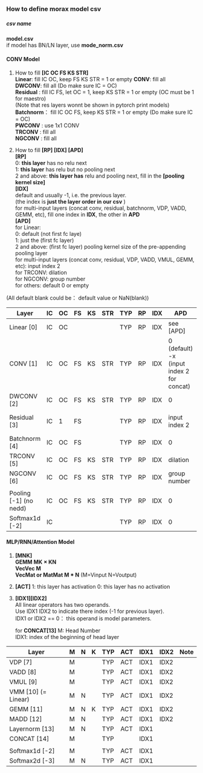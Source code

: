 ## 

### How to define morax model csv

##### csv name    
**model.csv**   
if model has BN/LN layer, use **mode_norm.csv**

#### CONV Model                            
1. How to fill **[IC OC FS KS STR]**  
    **Linear**: fill IC OC, keep FS KS STR = 1 or empty
    **CONV**: fill all  
    **DWCONV**: fill all (Do make sure IC = OC)  
    **Residual** : fill IC FS, let OC = 1, keep KS STR = 1 or empty (OC must be 1 for maestro)    
                     (Note that res layers wonnt be shown in pytorch print models)  
    **Batchnorm**： fill IC OC FS, keep KS STR = 1 or empty (Do make sure IC = OC)   
    **PWCONV** : use 1x1 CONV  
    **TRCONV** : fill all  
    **NGCONV** :  fill all  

2. How to fill **[RP] [IDX] [APD]**  
          **[RP]**  
                   0: **this layer**  has no relu next  
                   1: **this layer**  has relu but no pooling next  
                   2 and above: **this layer has**  relu and pooling next, fill in the **[pooling kernel size]**    
          **[IDX]**      
                   default and usually -1, i.e. the previous layer.   
                   (the index is **just the layer order in our csv** )    
                   for multi-input layers (concat conv, residual, batchnorm, VDP, VADD, GEMM, etc), fill one index in **IDX**, the other in **APD**  
          **[APD]**  
                  for Linear:   
                    0: default (not first fc laye)        
                    1: just the (first fc layer)   
                    2 and above: (first fc layer) pooling kernel size of the pre-appending pooling layer    
                  for multi-input layers (concat conv, residual, VDP, VADD, VMUL, GEMM, etc): input index 2  
                  for TRCONV: dilation  
                  for NGCONV: group number  
                  for others: default 0 or empty

(All default blank could be： default value or NaN(blank))

| Layer                   | IC  | OC  | FS  | KS  | STR | TYP | RP  | IDX | APD                                            | Note               |
| ----------------------- | --- | --- | --- | --- | --- | --- | --- | --- | ---------------------------------------------- | ------------------ |
| Linear  [0]             | IC  | OC  |     |     |     | TYP | RP  | IDX | see [APD]                                      |                    |
| CONV    [1]             | IC  | OC  | FS  | KS  | STR | TYP | RP  | IDX | 0 (default) <br> -x (input index 2 for concat) |                    |
| DWCONV [2]              | IC  | OC  | FS  | KS  | STR | TYP | RP  | IDX | 0                                              | IC = OC            |
| Residual [3]            | IC  | 1   | FS  |     |     | TYP | RP  | IDX | input index 2                                  | OC = 1 for maestro |
| Batchnorm [4]           | IC  | OC  | FS  |     |     | TYP | RP  | IDX | 0                                              |                    |
| TRCONV [5]              | IC  | OC  | FS  | KS  | STR | TYP | RP  | IDX | dilation                                       |                    |
| NGCONV [6]              | IC  | OC  | FS  | KS  | STR | TYP | RP  | IDX | group number                                   |                    |
|                         |     |     |     |     |     |     |     |     |                                                |
| Pooling  [-1] (no nedd) | IC  | OC  | FS  | KS  | STR | TYP | RP  | IDX | 0                                              | IC = OC            |
| Softmax1d [-2]          | IC  |     |     |     |     | TYP | RP  | IDX | 0                                              | IC = OC            |

#### MLP/RNN/Attention Model  
1. **[MNK]**     
    **GEMM MK × KN**    
    **VecVec M**   
    **VecMat or MatMat M * N** (M=Vinput N=Voutput)     

2. **[ACT]**
    1: this layer has activation
    0: this layer has no activation

3. **[IDX1][IDX2]**   
    All linear operators has two operands.   
    Use IDX1 IDX2 to indicate there index (-1 for previous layer).   
    IDX1 or IDX2 == 0： this operand is model parameters.

    for **CONCAT[13]**
    M: Head Number  
    IDX1: index of the beginning of head layer

| Layer               | M   | N   | K   | TYP | ACT | IDX1 | IDX2 | Note |
| ------------------- | --- | --- | --- | --- | --- | ---- | ---- | ---- |
| VDP [7]             | M   |     |     | TYP | ACT | IDX1 | IDX2 |      |
| VADD [8]            | M   |     |     | TYP | ACT | IDX1 | IDX2 |      |
| VMUL [9]            | M   |     |     | TYP | ACT | IDX1 | IDX2 |      |
| VMM [10] (= Linear) | M   | N   |     | TYP | ACT | IDX1 | IDX2 |      |
| GEMM [11]           | M   | N   | K   | TYP | ACT | IDX1 | IDX2 |      |
| MADD [12]           | M   | N   |     | TYP | ACT | IDX1 | IDX2 |      |
| Layernorm  [13]     | M   | N   |     | TYP | ACT | IDX1 |      |      |
| CONCAT  [14]        | M   |     |     | TYP |     | IDX1 |      |      |
|                     |     |     |     |     |     |      |      |      |
| Softmax1d [-2]      | M   |     |     | TYP | ACT | IDX1 |      |      |
| Softmax2d  [-3]     | M   | N   |     | TYP | ACT | IDX1 |      |      |
